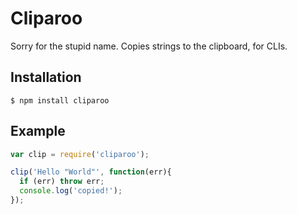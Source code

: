 
# Cliparoo

  Sorry for the stupid name. Copies strings to the clipboard, for CLIs.

## Installation

```
$ npm install cliparoo
```

## Example

```js
var clip = require('cliparoo');

clip('Hello "World"', function(err){
  if (err) throw err;
  console.log('copied!');
});
```